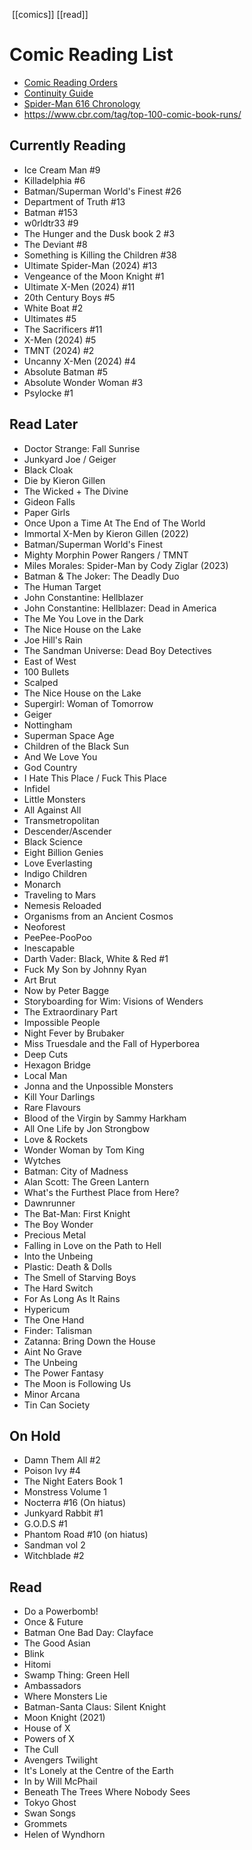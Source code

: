  [[comics]] [[read]]
# Comic Reading List
- [Comic Reading Orders](https://comicbookreadingorders.com/)
- [Continuity Guide](https://www.continuityguide.net)
- [Spider-Man 616 Chronology](https://docs.google.com/spreadsheets/d/1z_Ug8gASt3NFLDSXKn7-XOuPLhbemez55798BRL7t-k)
- https://www.cbr.com/tag/top-100-comic-book-runs/
## Currently Reading
- Ice Cream Man #9
- Killadelphia #6
- Batman/Superman World's Finest #26
- Department of Truth #13
- Batman #153
- w0rldtr33 #9
- The Hunger and the Dusk book 2 #3
- The Deviant #8
- Something is Killing the Children #38
- Ultimate Spider-Man (2024) #13
- Vengeance of the Moon Knight #1
- Ultimate X-Men (2024) #11
- 20th Century Boys #5
- White Boat #2
- Ultimates #5
- The Sacrificers #11
- X-Men (2024) #5
- TMNT (2024) #2
- Uncanny X-Men (2024) #4
- Absolute Batman #5
- Absolute Wonder Woman #3
- Psylocke #1
## Read Later
- Doctor Strange: Fall Sunrise
- Junkyard Joe / Geiger
- Black Cloak
- Die by Kieron Gillen
- The Wicked + The Divine
- Gideon Falls
- Paper Girls
- Once Upon a Time At The End of The World
- Immortal X-Men by Kieron Gillen (2022)
- Batman/Superman World's Finest
- Mighty Morphin Power Rangers / TMNT
- Miles Morales: Spider-Man by Cody Ziglar (2023)
- Batman & The Joker: The Deadly Duo
- The Human Target
- John Constantine: Hellblazer
- John Constantine: Hellblazer: Dead in America
- The Me You Love in the Dark
- The Nice House on the Lake
- Joe Hill's Rain
- The Sandman Universe: Dead Boy Detectives
- East of West
- 100 Bullets
- Scalped
- The Nice House on the Lake
- Supergirl: Woman of Tomorrow
- Geiger
- Nottingham
- Superman Space Age
- Children of the Black Sun
- And We Love You
- God Country
- I Hate This Place / Fuck This Place
- Infidel
- Little Monsters
- All Against All
- Transmetropolitan
- Descender/Ascender
- Black Science
- Eight Billion Genies
- Love Everlasting
- Indigo Children
- Monarch
- Traveling to Mars
- Nemesis Reloaded
- Organisms from an Ancient Cosmos
- Neoforest
- PeePee-PooPoo
- Inescapable
- Darth Vader: Black, White & Red #1
- Fuck My Son by Johnny Ryan
- Art Brut
- Now by Peter Bagge
- Storyboarding for Wim: Visions of Wenders
- The Extraordinary Part
- Impossible People
- Night Fever by Brubaker
- Miss Truesdale and the Fall of Hyperborea
- Deep Cuts
- Hexagon Bridge
- Local Man
- Jonna and the Unpossible Monsters
- Kill Your Darlings
- Rare Flavours
- Blood of the Virgin by Sammy Harkham
- All One Life by Jon Strongbow
- Love & Rockets
- Wonder Woman by Tom King
- Wytches
- Batman: City of Madness
- Alan Scott: The Green Lantern
- What's the Furthest Place from Here?
- Dawnrunner
- The Bat-Man: First Knight
- The Boy Wonder
- Precious Metal
- Falling in Love on the Path to Hell
- Into the Unbeing
- Plastic: Death & Dolls
- The Smell of Starving Boys
- The Hard Switch
- For As Long As It Rains
- Hypericum
- The One Hand
- Finder: Talisman
- Zatanna: Bring Down the House
- Aint No Grave
- The Unbeing
- The Power Fantasy
- The Moon is Following Us
- Minor Arcana
- Tin Can Society
## On Hold
- Damn Them All #2
- Poison Ivy #4
- The Night Eaters Book 1
- Monstress Volume 1
- Nocterra #16 (On hiatus)
- Junkyard Rabbit #1
- G.O.D.S #1
- Phantom Road #10 (on hiatus)
- Sandman vol 2
- Witchblade #2
## Read
- Do a Powerbomb!
- Once & Future
- Batman One Bad Day: Clayface
- The Good Asian
- Blink
- Hitomi
- Swamp Thing: Green Hell
- Ambassadors
- Where Monsters Lie
- Batman-Santa Claus: Silent Knight
-  Moon Knight (2021)
- House of X
- Powers of X
- The Cull
- Avengers Twilight
- It's Lonely at the Centre of the Earth
- In by Will McPhail
- Beneath The Trees Where Nobody Sees
- Tokyo Ghost
- Swan Songs
- Grommets
- Helen of Wyndhorn